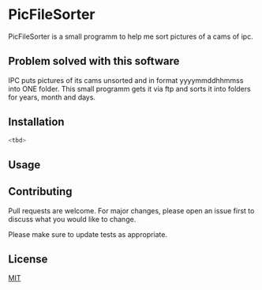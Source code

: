 # PicFileSorter

PicFileSorter is a small programm to help me sort pictures of a cams of ipc.

## Problem solved with this software
IPC puts pictures of its cams unsorted and in format yyyymmddhhmmss into ONE folder. This small programm gets it via 
ftp and sorts it into folders for years, month and days.

## Installation

```bash
<tbd>
```

## Usage



## Contributing

Pull requests are welcome. For major changes, please open an issue first
to discuss what you would like to change.

Please make sure to update tests as appropriate.

## License

[MIT](https://choosealicense.com/licenses/mit/)
